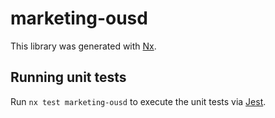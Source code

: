 # marketing-ousd

This library was generated with [Nx](https://nx.dev).

## Running unit tests

Run `nx test marketing-ousd` to execute the unit tests via [Jest](https://jestjs.io).

